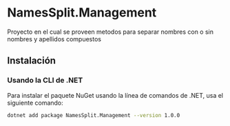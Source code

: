 # NamesSplit.Management
Proyecto en el cual se proveen metodos para separar nombres con o sin nombres y apellidos compuestos

## Instalación

### Usando la CLI de .NET

Para instalar el paquete NuGet usando la línea de comandos de .NET, usa el siguiente comando:

```bash
dotnet add package NamesSplit.Management --version 1.0.0
